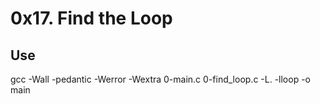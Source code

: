 # 0x17. Find the Loop
## Use
gcc -Wall -pedantic -Werror -Wextra 0-main.c 0-find_loop.c -L. -lloop -o main
